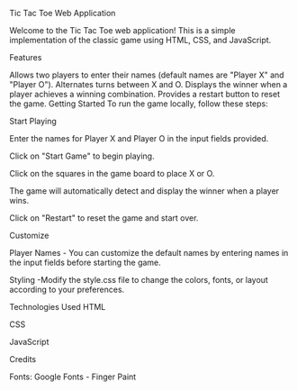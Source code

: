 Tic Tac Toe Web Application

Welcome to the Tic Tac Toe web application! This is a simple implementation of the classic game using HTML, CSS, and JavaScript.

Features

Allows two players to enter their names (default names are "Player X" and "Player O").
Alternates turns between X and O.
Displays the winner when a player achieves a winning combination.
Provides a restart button to reset the game.
Getting Started
To run the game locally, follow these steps:


Start Playing

Enter the names for Player X and Player O in the input fields provided.

Click on "Start Game" to begin playing.

Click on the squares in the game board to place X or O.

The game will automatically detect and display the winner when a player wins.

Click on "Restart" to reset the game and start over.

Customize

Player Names - You can customize the default names by entering names in the input fields before starting the game.

Styling -Modify the style.css file to change the colors, fonts, or layout according to your preferences.

Technologies Used
HTML

CSS

JavaScript

Credits

Fonts: Google Fonts - Finger Paint

